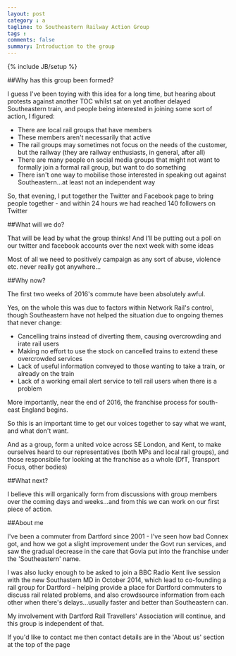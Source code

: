```yaml
---
layout: post
category : a
tagline: to Southeastern Railway Action Group
tags : 
comments: false
summary: Introduction to the group
---
```


{% include JB/setup %}

##Why has this group been formed?

I guess I've been toying with this idea for a long time, but hearing about protests against another TOC whilst sat on yet another delayed Southeastern train, and people being interested in joining some sort of action, I figured:

- There are local rail groups that have members
- These members aren't necessarily that active
- The rail groups may sometimes not focus on the needs of the customer, but the railway (they are railway enthusiasts, in general, after all)
- There are many people on social media groups that might not want to formally join a formal rail group, but want to do something
- There isn't one way to mobilise those interested in speaking out against Southeastern...at least not an independent way

So, that evening, I put together the Twitter and Facebook page to bring people together - and within 24 hours we had reached 140 followers on Twitter

##What will we do?

That will be lead by what the group thinks! And I'll be putting out a poll on our twitter and facebook accounts over the next week with some ideas

Most of all we need to positively campaign as any sort of abuse, violence etc. never really got anywhere...

##Why now?

The first two weeks of 2016's commute have been absolutely awful.

Yes, on the whole this was due to factors within Network Rail's control, though Southeastern have not helped the situation due to ongoing themes that never change:

- Cancelling trains instead of diverting them, causing overcrowding and irate rail users
- Making no effort to use the stock on cancelled trains to extend these overcrowded services
- Lack of useful information conveyed to those wanting to take a train, or already on the train
- Lack of a working email alert service to tell rail users when there is a problem

More importantly, near the end of 2016, the franchise process for south-east England begins.

So this is an important time to get our voices together to say what we want, and what don't want.

And as a group, form a united voice across SE London, and Kent, to make ourselves heard to our representatives (both MPs and local rail groups), and those responsibile for looking at the franchise as a whole (DfT, Transport Focus, other bodies)

##What next?

I believe this will organically form from discussions with group members over the coming days and weeks...and from this we can work on our first piece of action.

##About me

I've been a commuter from Dartford since 2001 - I've seen how bad Connex got, and how we got a slight improvement under the Govt run services, and saw the gradual decrease in the care that Govia put into the franchise under the 'Southeastern' name.

I was also lucky enough to be asked to join a BBC Radio Kent live session with the new Southastern MD in October 2014, which lead to co-founding a rail group for Dartford - helping provide a place for Dartford commuters to discuss rail related problems, and also crowdsource information from each other when there's delays...usually faster and better than Southeastern can.

My involvement with Dartford Rail Travellers' Association will continue, and this group is independent of that.

If you'd like to contact me then contact details are in the 'About us' section at the top of the page
